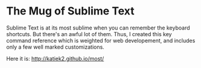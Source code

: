 # The Mug of Sublime Text

Sublime Text is at its most sublime when you can remember the keyboard shortcuts. But there's an awful lot of them.  Thus, I created this key command reference which is weighted for web developement, and includes only a few well marked customizations.

Here it is: http://katiek2.github.io/most/
